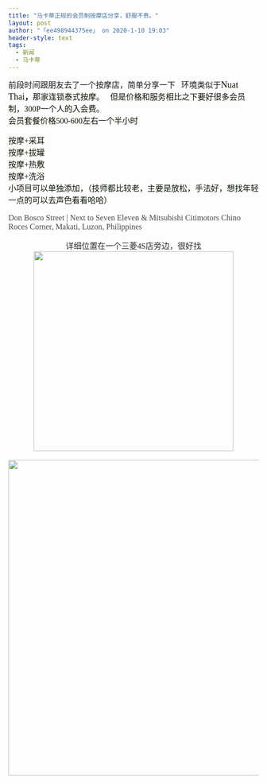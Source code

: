 ```yaml
---
title: "马卡蒂正规的会员制按摩店分享，舒服不贵。"
layout: post
author: "「ee498944375ee」 on 2020-1-10 19:03"
header-style: text
tags:
  - 新闻
  - 马卡蒂
---
```


<head></head>
<body>
 <font face="微软雅黑"><font size="3">前段时间跟朋友去了一个按摩店，简单分享一下&nbsp; &nbsp;环境类似于</font><font color="#0a12"><font size="4">Nuat Thai</font></font><font color="#0a12"><font size="3"><strong>，</strong>那家连锁泰式按摩。&nbsp; &nbsp;但是价格和服务相比之下要好很多</font></font><font color="#0a12"><font size="3">会员制，300P一个人的入会费。</font></font><br> <font color="#0a12"><font size="3">会员套餐价格500-600左右一个半小时&nbsp; &nbsp;</font></font><br> <br> <font color="#0a12"><font size="3">按摩+采耳</font></font><br> <font color="#0a12"><font size="3">按摩+拔罐</font></font><br> <font color="#0a12"><font size="3">按摩+热敷</font></font><br> <font color="#0a12"><font size="3">按摩+洗浴</font></font><br> <font color="#0a12"><font size="3">小项目可以单独添加，（技师都比较老，主要是放松，手法好，想找年轻一点的可以去声色看看哈哈）</font></font><br> <br> <font style="color:rgb(44, 44, 44)"><font size="3"><font style="color:rgb(74, 74, 74)">Don Bosco Street | Next to Seven Eleven &amp; Mitsubishi Citimotors Chino Roces Corner, Makati, Luzon, Philippines</font><br> </font></font><br> </font> 
 <div align="right"> 
  <font face="微软雅黑"><font size="3"><font style="color:rgb(44, 44, 44)"> 
     <div align="center">
       详细位置在一个三菱4S店旁边，很好找 
     </div> 
     <div align="center"> 
      <ignore_js_op> 
       <img aid="1326004" src="https://bbs.boniu123.cc/data/attachment/forum/202001/09/151048mpyp1am1pz4caiyz.png" zoomfile="data/attachment/forum/202001/09/151048mpyp1am1pz4caiyz.png" file="data/attachment/forum/202001/09/151048mpyp1am1pz4caiyz.png" width="402" inpost="1"> 
       <div class="tip tip_4 aimg_tip" id="aimg_1326004_menu" style="position: absolute; display: none" disautofocus="true"> 
        <div class="xs0"> 
         <p><strong>QQ截图20200109144417.png</strong> <em class="xg1">(400.58 KB, 下载次数: 0)</em></p> 
         <p> <a href="forum.php?mod=attachment&amp;aid=MTMyNjAwNHw4YTZjNTQ1ZnwxNTc4NjU5MjEwfDB8NTQ4ODg3&amp;nothumb=yes" target="_blank">下载附件</a> &nbsp;<a href="javascript:;" onclick="showWindow(this.id, this.getAttribute('url'), 'get', 0);" id="savephoto_1326004" url="home.php?mod=spacecp&amp;ac=album&amp;op=saveforumphoto&amp;aid=1326004&amp;handlekey=savephoto_1326004">保存到相册</a> </p> 
         <p class="xg1 y"><span title="2020-1-9 15:10">昨天&nbsp;15:10</span> 上传</p> 
        </div> 
        <div class="tip_horn"></div> 
       </div> 
      </ignore_js_op> 
     </div><br> 
     <div align="center"> 
      <ignore_js_op> 
       <img aid="1326003" src="https://bbs.boniu123.cc/data/attachment/forum/202001/09/151046bt4wgdh5h8cjepez.png" zoomfile="data/attachment/forum/202001/09/151046bt4wgdh5h8cjepez.png" file="data/attachment/forum/202001/09/151046bt4wgdh5h8cjepez.png" width="635" inpost="1"> 
       <div class="tip tip_4 aimg_tip" id="aimg_1326003_menu" style="position: absolute; display: none" disautofocus="true"> 
        <div class="xs0"> 
         <p><strong>QQ截图20200109144450.png</strong> <em class="xg1">(579.22 KB, 下载次数: 0)</em></p> 
         <p> <a href="forum.php?mod=attachment&amp;aid=MTMyNjAwM3w3MzI1ZThiOXwxNTc4NjU5MjEwfDB8NTQ4ODg3&amp;nothumb=yes" target="_blank">下载附件</a> &nbsp;<a href="javascript:;" onclick="showWindow(this.id, this.getAttribute('url'), 'get', 0);" id="savephoto_1326003" url="home.php?mod=spacecp&amp;ac=album&amp;op=saveforumphoto&amp;aid=1326003&amp;handlekey=savephoto_1326003">保存到相册</a> </p> 
         <p class="xg1 y"><span title="2020-1-9 15:10">昨天&nbsp;15:10</span> 上传</p> 
        </div> 
        <div class="tip_horn"></div> 
       </div> 
      </ignore_js_op> 
     </div></font><font style="color:rgb(44, 44, 44)"><br> <br> </font></font></font> 
 </div>
</body>


